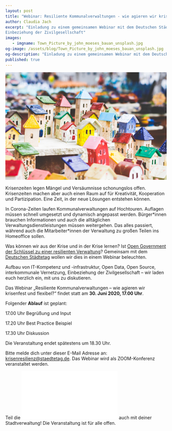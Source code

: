 ```yaml
---
layout: post
title: "Webinar: Resiliente Kommunalverwaltungen - wie agieren wir krisenfest und flexibel?"
author: Claudia Jach
excerpt: "Einladung zu einem gemeinsamen Webinar mit dem Deutschen Städtetag am 30. Juni. Wir diskutieren den Aufbau von IT-Kompetenz und -infrastruktur, Open Data, Open Source, interkommunale Vernetzung und die
Einbeziehung der Zivilgesellschaft" 
images:
   - imgname: Town_Picture_by_john_moeses_bauan_unsplash.jpg
og-image: /assets/blog/Town_Picture_by_john_moeses_bauan_unsplash.jpg
og-description: "Einladung zu einem gemeinsamen Webinar mit dem Deutschen Städtetag am 30. Juni zu unserem Handbuch Krisenresilienz."
published: true
---
```

![Town_Picture_by_john_moeses_bauan_unsplash.jpg](/assets/blog/Town_Picture_by_john_moeses_bauan_unsplash.jpg)

Krisenzeiten legen Mängel und Versäumnisse schonungslos offen. Krisenzeiten machen aber auch einen Raum auf für Kreativität, Kooperation und Partizipation. Eine Zeit, in der neue Lösungen entstehen können.

In Corona-Zeiten laufen Kommunalverwaltungen auf Hochtouren. Auflagen müssen schnell umgesetzt und dynamisch angepasst werden. Bürger\*innen brauchen Informationen und auch die alltäglichen Verwaltungsdienstleistungen müssen weitergehen. Das alles passiert, während auch die Mitarbeiter\*innen der Verwaltung zu großen Teilen ins Homeoffice sollen.

Was können wir aus der Krise und in der Krise lernen? Ist [Open Government der Schlüssel zu einer resilienten Verwaltung](https://codefor.de/assets/presse/20200409-CFG-Handbuch-Krisenresilienz.pdf)? Gemeinsam mit dem [Deutschen Städtetag](http://www.staedtetag.de/) wollen wir dies in einem Webinar beleuchten.

Aufbau von IT-Kompetenz und -infrastruktur, Open Data, Open Source, interkommunale Vernetzung, Einbeziehung der Zivilgesellschaft – wir laden euch herzlich ein, mit uns zu diskutieren.

Das Webinar „Resiliente Kommunalverwaltungen – wie agieren wir krisenfest und flexibel?“ findet statt am **30. Juni 2020, 17.00 Uhr**.

Folgender **Ablauf** ist geplant:

17.00 Uhr	Begrüßung und Input

17.20 Uhr	Best Practice Beispiel

17.30 Uhr	Diskussion

Die Veranstaltung endet spätestens um 18.30 Uhr.

Bitte melde dich unter dieser E-Mail Adresse an: krisenresilienz@staedtetag.de. Das Webinar wird als ZOOM-Konferenz veranstaltet werden.

Teil die ![Einladung_Webinar_Krisenresilienz.pdf](/assets/blog/Einladung_Webinar_Krisenresilienz.pdf) auch mit deiner Stadtverwaltung! Die Veranstaltung ist für alle offen.
